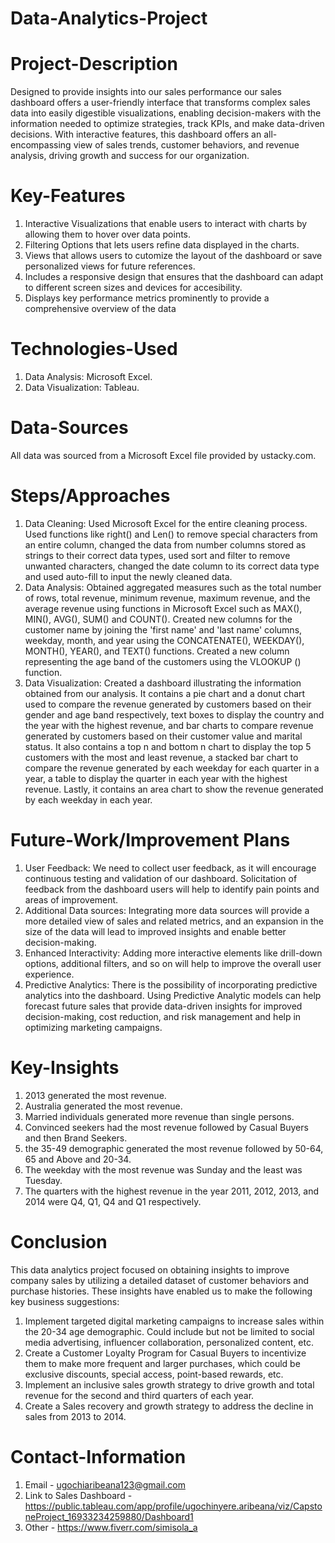 # Data-Analytics-Project

# Project-Description
Designed to provide insights into our sales performance our sales dashboard offers a user-friendly interface that transforms complex sales data into easily digestible visualizations, enabling decision-makers with the information needed to optimize strategies, track KPIs, and make data-driven decisions. With interactive features, this dashboard offers an all-encompassing view of sales trends, customer behaviors, and revenue analysis, driving growth and success for our organization.

# Key-Features
1. Interactive Visualizations that enable users to interact with charts by allowing them to hover over data points.
2. Filtering Options that lets users refine data displayed in the charts.
3. Views that allows users to cutomize the layout of the dashboard or save personalized views for future references.
4. Includes a responsive design that ensures that the dashboard can adapt to different screen sizes and devices for accesibility.
5. Displays key performance metrics prominently to provide a comprehensive overview of the data

# Technologies-Used
1. Data Analysis: Microsoft Excel.
2. Data Visualization: Tableau.

# Data-Sources
 All data was sourced from a Microsoft Excel file provided by ustacky.com.

# Steps/Approaches
1. Data Cleaning: Used Microsoft Excel for the entire cleaning process. Used functions like right() and Len() to remove special characters from an entire column, changed the data from number columns stored as strings to their correct data types, used sort and filter to remove unwanted characters, changed the date column to its correct data type and used auto-fill to input the newly cleaned data.
2. Data Analysis: Obtained aggregated measures such as the total number of rows, total revenue, minimum revenue, maximum revenue, and the average revenue using functions in Microsoft Excel such as MAX(), MIN(), AVG(), SUM() and COUNT(). Created new columns for the customer name by joining the 'first name' and 'last name' columns, weekday, month, and year using the CONCATENATE(), WEEKDAY(), MONTH(), YEAR(), and TEXT() functions. Created a new column representing the age band of the customers using the VLOOKUP () function.
3. Data Visualization: Created a dashboard illustrating the information obtained from our analysis. It contains a pie chart and a donut chart used to compare the revenue generated by customers based on their gender and age band respectively, text boxes to display the country and the year with the highest revenue, and bar charts to compare revenue generated by customers based on their customer value and marital status. It also contains a top n and bottom n chart to display the top 5 customers with the most and least revenue, a stacked bar chart to compare the revenue generated by each weekday for each quarter in a year, a table to display the quarter in each year with the highest revenue. Lastly, it contains an area chart to show the revenue generated by each weekday in each year.

# Future-Work/Improvement Plans
 1. User Feedback: We need to collect user feedback, as it will encourage continuous testing and validation of our dashboard. Solicitation of feedback from the dashboard users will help to identify pain points and areas of improvement.
 2. Additional Data sources: Integrating more data sources will provide a more detailed view of sales and related metrics, and an expansion in the size of the data will lead to improved insights and enable better decision-making.
 3. Enhanced Interactivity: Adding more interactive elements like drill-down options, additional filters, and so on will help to improve the overall user experience.
 4. Predictive Analytics: There is the possibility of incorporating predictive analytics into the dashboard. Using Predictive Analytic models can help forecast future sales that provide data-driven insights for improved decision-making, cost reduction, and risk management and help in optimizing marketing campaigns.

# Key-Insights
1. 2013 generated the most revenue.
2. Australia generated the most revenue.
3. Married individuals generated more revenue than single persons.
4. Convinced seekers had the most revenue followed by Casual Buyers and then Brand Seekers.
5. the 35-49 demographic generated the most revenue followed by 50-64, 65 and Above and 20-34.
6. The weekday with the most revenue was Sunday and the least was Tuesday.
7. The quarters with the highest revenue in the year 2011, 2012, 2013, and 2014 were Q4, Q1, Q4 and Q1 respectively.


# Conclusion
This data analytics project focused on obtaining insights to improve company sales by utilizing a detailed dataset of customer behaviors and purchase histories. These insights have enabled us to make the following key business suggestions:
  1.	Implement targeted digital marketing campaigns to increase sales within the 20-34 age demographic. Could include but not be limited to social media advertising, influencer collaboration, personalized content, etc.
  2.	Create a Customer Loyalty Program for Casual Buyers to incentivize them to make more frequent and larger purchases, which could be exclusive discounts, special access, point-based rewards, etc.
  3.	Implement an inclusive sales growth strategy to drive growth and total revenue for the second and third quarters of each year.
  4.	Create a Sales recovery and growth strategy to address the decline in sales from 2013 to 2014.

# Contact-Information
   1. Email - ugochiaribeana123@gmail.com 
   2. Link to Sales Dashboard - https://public.tableau.com/app/profile/ugochinyere.aribeana/viz/CapstoneProject_16933234259880/Dashboard1
   3. Other -  https://www.fiverr.com/simisola_a   







